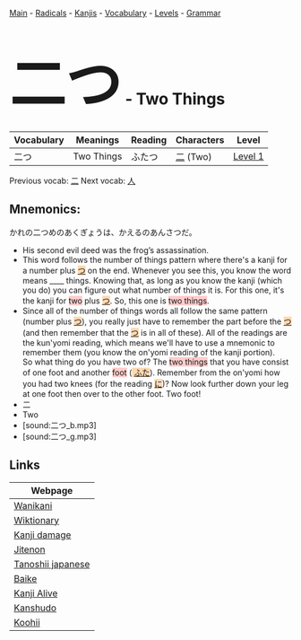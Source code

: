<style> bigfont {font-size: 100px}</style>
[Main](../README.md) -
[Radicals](../radicals.md) -
[Kanjis](../kanjis.md) -
[Vocabulary](../vocabulary.md) -
[Levels](../levels.md) -
[Grammar](../grammar.md)
# <bigfont> 二つ</bigfont> - Two Things 

| Vocabulary | Meanings | Reading | Characters | Level |
| --- | --- | --- | --- | --- |
| 二つ | Two Things | ふたつ |  [二](../kanjis/二.md) (Two) | [Level 1](../levels/wk_level1.md) |

Previous vocab: [二](二.md) Next vocab: [人](人.md) 

## Mnemonics:
かれの二つめのあくぎょうは、かえるのあんさつだ。
* His second evil deed was the frog’s assassination.
* This word follows the number of things pattern where there's a kanji for a number plus <span style="background-color:#fed8b1"> [つ](https://jisho.org/search/つ)</span> on the end. Whenever you see this, you know the word means ____ things. Knowing that, as long as you know the kanji (which you do) you can figure out what number of things it is. For this one, it's the kanji for <span style="background-color:#ffcccb"> two</span> plus <span style="background-color:#fed8b1"> [つ](https://jisho.org/search/つ)</span>. So, this one is <span style="background-color:#ffcccb"> two things</span>.
* Since all of the number of things words all follow the same pattern (number plus <span style="background-color:#fed8b1"> [つ](https://jisho.org/search/つ)</span>), you really just have to remember the part before the <span style="background-color:#fed8b1"> [つ](https://jisho.org/search/つ)</span> (and then remember that the <span style="background-color:#fed8b1"> [つ](https://jisho.org/search/つ)</span> is in all of these). All of the readings are the kun'yomi reading, which means we'll have to use a mnemonic to remember them (you know the on'yomi reading of the kanji portion).<br />So what thing do you have two of? The <span style="background-color:#ffcccb"> two things</span> that you have consist of one foot and another <span style="background-color:#ffcccb"> foot</span> (<span style="background-color:#fed8b1"> [ふた](https://jisho.org/search/ふた)</span>). Remember from the on'yomi how you had two knees (for the reading <span style="background-color:#fed8b1"> [に](https://jisho.org/search/に)</span>)? Now look further down your leg at one foot then over to the other foot. Two foot!
* 二
* Two
* [sound:二つ_b.mp3]
* [sound:二つ_g.mp3]


## Links 

| Webpage |
| --- |
| [Wanikani          ](https://www.wanikani.com/kanji/二つ) |
| [Wiktionary        ](https://en.wiktionary.org/wiki/二つ) |
| [Kanji damage      ](http://www.kanjidamage.com/kanji/search?utf8=✓&q=二つ) |
| [Jitenon           ](https://jitenon.com/kanji/二つ) |
| [Tanoshii japanese ](https://www.tanoshiijapanese.com/dictionary/kanji.cfm?k=二つ) |
| [Baike             ](https://baike.baidu.com/item/二つ) |
| [Kanji Alive       ](https://app.kanjialive.com/二つ) |
| [Kanshudo          ](https://www.kanshudo.com/searchmn?q=二つ) |
| [Koohii            ](https://kanji.koohii.com/study/kanji/二つ) |
